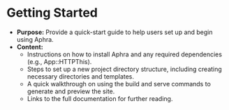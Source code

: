 # Getting Started

* **Purpose:** Provide a quick-start guide to help users set up and begin
using Aphra.
* **Content:**
    * Instructions on how to install Aphra and any required dependencies (e.g., App::HTTPThis).
    * Steps to set up a new project directory structure, including creating necessary directories and templates.
    * A quick walkthrough on using the build and serve commands to generate and preview the site.
    * Links to the full documentation for further reading.
